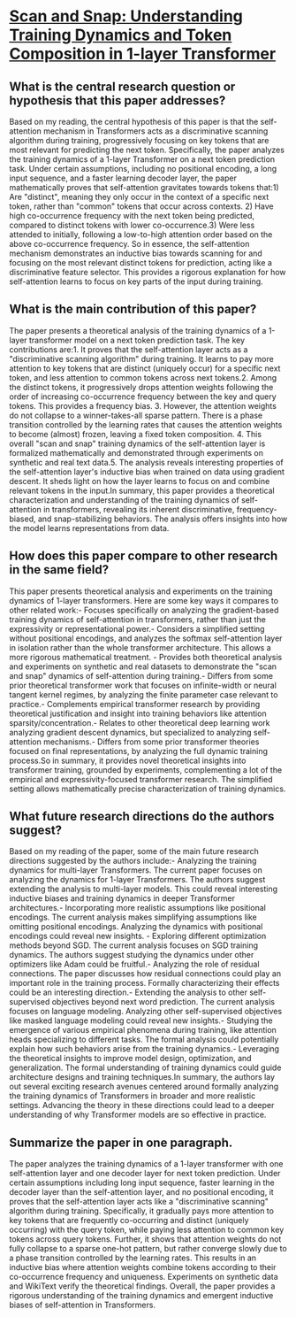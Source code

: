 # [Scan and Snap: Understanding Training Dynamics and Token Composition in   1-layer Transformer](https://arxiv.org/abs/2305.16380)

## What is the central research question or hypothesis that this paper addresses?

Based on my reading, the central hypothesis of this paper is that the self-attention mechanism in Transformers acts as a discriminative scanning algorithm during training, progressively focusing on key tokens that are most relevant for predicting the next token. Specifically, the paper analyzes the training dynamics of a 1-layer Transformer on a next token prediction task. Under certain assumptions, including no positional encoding, a long input sequence, and a faster learning decoder layer, the paper mathematically proves that self-attention gravitates towards tokens that:1) Are "distinct", meaning they only occur in the context of a specific next token, rather than "common" tokens that occur across contexts. 2) Have high co-occurrence frequency with the next token being predicted, compared to distinct tokens with lower co-occurrence.3) Were less attended to initially, following a low-to-high attention order based on the above co-occurrence frequency. So in essence, the self-attention mechanism demonstrates an inductive bias towards scanning for and focusing on the most relevant distinct tokens for prediction, acting like a discriminative feature selector. This provides a rigorous explanation for how self-attention learns to focus on key parts of the input during training.


## What is the main contribution of this paper?

The paper presents a theoretical analysis of the training dynamics of a 1-layer transformer model on a next token prediction task. The key contributions are:1. It proves that the self-attention layer acts as a "discriminative scanning algorithm" during training. It learns to pay more attention to key tokens that are distinct (uniquely occur) for a specific next token, and less attention to common tokens across next tokens.2. Among the distinct tokens, it progressively drops attention weights following the order of increasing co-occurrence frequency between the key and query tokens. This provides a frequency bias. 3. However, the attention weights do not collapse to a winner-takes-all sparse pattern. There is a phase transition controlled by the learning rates that causes the attention weights to become (almost) frozen, leaving a fixed token composition. 4. This overall "scan and snap" training dynamics of the self-attention layer is formalized mathematically and demonstrated through experiments on synthetic and real text data.5. The analysis reveals interesting properties of the self-attention layer's inductive bias when trained on data using gradient descent. It sheds light on how the layer learns to focus on and combine relevant tokens in the input.In summary, this paper provides a theoretical characterization and understanding of the training dynamics of self-attention in transformers, revealing its inherent discriminative, frequency-biased, and snap-stabilizing behaviors. The analysis offers insights into how the model learns representations from data.


## How does this paper compare to other research in the same field?

This paper presents theoretical analysis and experiments on the training dynamics of 1-layer transformers. Here are some key ways it compares to other related work:- Focuses specifically on analyzing the gradient-based training dynamics of self-attention in transformers, rather than just the expressivity or representational power.- Considers a simplified setting without positional encodings, and analyzes the softmax self-attention layer in isolation rather than the whole transformer architecture. This allows a more rigorous mathematical treatment. - Provides both theoretical analysis and experiments on synthetic and real datasets to demonstrate the "scan and snap" dynamics of self-attention during training.- Differs from some prior theoretical transformer work that focuses on infinite-width or neural tangent kernel regimes, by analyzing the finite parameter case relevant to practice.- Complements empirical transformer research by providing theoretical justification and insight into training behaviors like attention sparsity/concentration.- Relates to other theoretical deep learning work analyzing gradient descent dynamics, but specialized to analyzing self-attention mechanisms.- Differs from some prior transformer theories focused on final representations, by analyzing the full dynamic training process.So in summary, it provides novel theoretical insights into transformer training, grounded by experiments, complementing a lot of the empirical and expressivity-focused transformer research. The simplified setting allows mathematically precise characterization of training dynamics.


## What future research directions do the authors suggest?

Based on my reading of the paper, some of the main future research directions suggested by the authors include:- Analyzing the training dynamics for multi-layer Transformers. The current paper focuses on analyzing the dynamics for 1-layer Transformers. The authors suggest extending the analysis to multi-layer models. This could reveal interesting inductive biases and training dynamics in deeper Transformer architectures.- Incorporating more realistic assumptions like positional encodings. The current analysis makes simplifying assumptions like omitting positional encodings. Analyzing the dynamics with positional encodings could reveal new insights. - Exploring different optimization methods beyond SGD. The current analysis focuses on SGD training dynamics. The authors suggest studying the dynamics under other optimizers like Adam could be fruitful.- Analyzing the role of residual connections. The paper discusses how residual connections could play an important role in the training process. Formally characterizing their effects could be an interesting direction.- Extending the analysis to other self-supervised objectives beyond next word prediction. The current analysis focuses on language modeling. Analyzing other self-supervised objectives like masked language modeling could reveal new insights.- Studying the emergence of various empirical phenomena during training, like attention heads specializing to different tasks. The formal analysis could potentially explain how such behaviors arise from the training dynamics.- Leveraging the theoretical insights to improve model design, optimization, and generalization. The formal understanding of training dynamics could guide architecture designs and training techniques.In summary, the authors lay out several exciting research avenues centered around formally analyzing the training dynamics of Transformers in broader and more realistic settings. Advancing the theory in these directions could lead to a deeper understanding of why Transformer models are so effective in practice.


## Summarize the paper in one paragraph.

The paper analyzes the training dynamics of a 1-layer transformer with one self-attention layer and one decoder layer for next token prediction. Under certain assumptions including long input sequence, faster learning in the decoder layer than the self-attention layer, and no positional encoding, it proves that the self-attention layer acts like a "discriminative scanning" algorithm during training. Specifically, it gradually pays more attention to key tokens that are frequently co-occurring and distinct (uniquely occurring) with the query token, while paying less attention to common key tokens across query tokens. Further, it shows that attention weights do not fully collapse to a sparse one-hot pattern, but rather converge slowly due to a phase transition controlled by the learning rates. This results in an inductive bias where attention weights combine tokens according to their co-occurrence frequency and uniqueness. Experiments on synthetic data and WikiText verify the theoretical findings. Overall, the paper provides a rigorous understanding of the training dynamics and emergent inductive biases of self-attention in Transformers.
